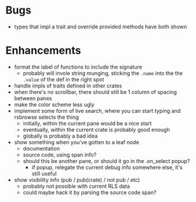 # Bugs
* types that impl a trait and override provided methods have both shown

# Enhancements
* format the label of functions to include the signature
    * probably will invole string munging, sticking the `.name` into the the `.value` of the def in the right spot
* handle impls of traits defined in other crates
* when there's no scrollbar, there should still be 1 column of spacing between panes
* make the color scheme less ugly
* implement some form of live search, where you can start typing and rsbrowse selects the thing
    * initially, within the current pane would be a nice start
    * eventually, within the current crate is probably good enough
    * globally is probably a bad idea
* show something when you've gotten to a leaf node
    * documentation
    * source code, using span info?
    * should this be another pane, or should it go in the .on_select popup?
        * if popup, relegate the current debug info somewhere else, it's still useful
* show visibility info (pub / pub(crate) / not pub / etc)
    * probably not possible with current RLS data
    * could maybe hack it by parsing the source code span?
